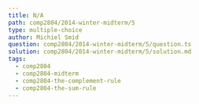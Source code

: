 ```yaml
---
title: N/A
path: comp2804/2014-winter-midterm/5
type: multiple-choice
author: Michiel Smid
question: comp2804/2014-winter-midterm/5/question.ts
solution: comp2804/2014-winter-midterm/5/solution.md
tags:
  - comp2804
  - comp2804-midterm
  - comp2804-the-complement-rule
  - comp2804-the-sum-rule
---
```

